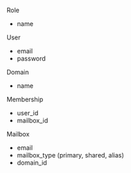 Role
* name

User
* email
* password

Domain
* name

Membership
* user_id
* mailbox_id

Mailbox
* email
* mailbox_type (primary, shared, alias)
* domain_id
